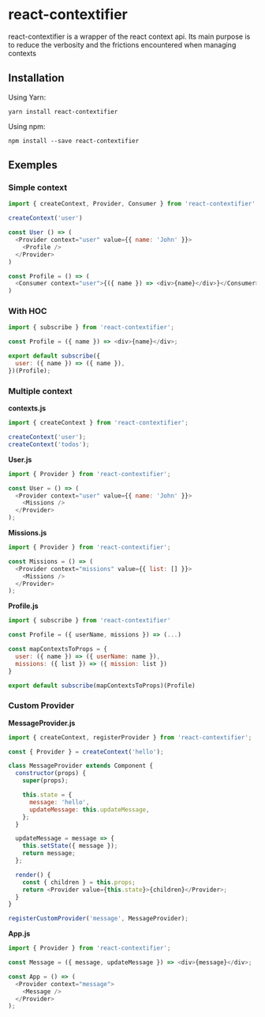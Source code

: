 # react-contextifier

react-contextifier is a wrapper of the react context api.
Its main purpose is to reduce the verbosity and the frictions encountered when managing contexts

## Installation

Using Yarn:

```shell
yarn install react-contextifier
```

Using npm:

```shell
npm install --save react-contextifier
```

## Exemples

### Simple context

```javascript
import { createContext, Provider, Consumer } from 'react-contextifier'

createContext('user')

const User () => (
  <Provider context="user" value={{ name: 'John' }}>
    <Profile />
  </Provider>
)

const Profile = () => (
  <Consumer context="user">{({ name }) => <div>{name}</div>}</Consumer>
)
```

### With HOC

```javascript
import { subscribe } from 'react-contextifier';

const Profile = ({ name }) => <div>{name}</div>;

export default subscribe({
  user: ({ name }) => ({ name }),
})(Profile);
```

### Multiple context

**contexts.js**

```javascript
import { createContext } from 'react-contextifier';

createContext('user');
createContext('todos');
```

**User.js**

```javascript
import { Provider } from 'react-contextifier';

const User = () => (
  <Provider context="user" value={{ name: 'John' }}>
    <Missions />
  </Provider>
);
```

**Missions.js**

```javascript
import { Provider } from 'react-contextifier';

const Missions = () => (
  <Provider context="missions" value={{ list: [] }}>
    <Missions />
  </Provider>
);
```

**Profile.js**

```javascript
import { subscribe } from 'react-contextifier'

const Profile = ({ userName, missions }) => (...)

const mapContextsToProps = {
  user: ({ name }) => ({ userName: name }),
  missions: ({ list }) => ({ mission: list })
}

export default subscribe(mapContextsToProps)(Profile)
```

### Custom Provider

**MessageProvider.js**

```javascript
import { createContext, registerProvider } from 'react-contextifier';

const { Provider } = createContext('hello');

class MessageProvider extends Component {
  constructor(props) {
    super(props);

    this.state = {
      message: 'hello',
      updateMessage: this.updateMessage,
    };
  }

  updateMessage = message => {
    this.setState({ message });
    return message;
  };

  render() {
    const { children } = this.props;
    return <Provider value={this.state}>{children}</Provider>;
  }
}

registerCustomProvider('message', MessageProvider);
```

**App.js**

```javascript
import { Provider } from 'react-contextifier';

const Message = ({ message, updateMessage }) => <div>{message}</div>;

const App = () => (
  <Provider context="message">
    <Message />
  </Provider>
);
```
